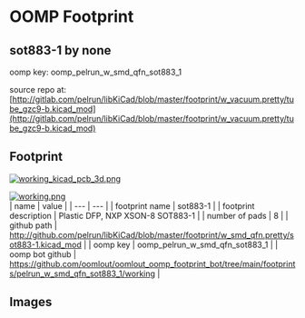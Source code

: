 # OOMP Footprint  
## sot883-1  by none  
  
oomp key: oomp_pelrun_w_smd_qfn_sot883_1  
  
source repo at: [http://gitlab.com/pelrun/libKiCad/blob/master/footprint/w_vacuum.pretty/tube_gzc9-b.kicad_mod](http://gitlab.com/pelrun/libKiCad/blob/master/footprint/w_vacuum.pretty/tube_gzc9-b.kicad_mod)  
## Footprint  
  
[![working_kicad_pcb_3d.png](working_kicad_pcb_3d_600.png)](working_kicad_pcb_3d.png)  
  
[![working.png](working_600.png)](working.png)  
| name | value | 
| --- | --- | 
| footprint name | sot883-1 | 
| footprint description | Plastic DFP, NXP XSON-8 SOT883-1 | 
| number of pads | 8 | 
| github path | http://github.com/pelrun/libKiCad/blob/master/footprint/w_smd_qfn.pretty/sot883-1.kicad_mod | 
| oomp key | oomp_pelrun_w_smd_qfn_sot883_1 | 
| oomp bot github | https://github.com/oomlout/oomlout_oomp_footprint_bot/tree/main/footprints/pelrun_w_smd_qfn_sot883_1/working | 
## Images  
